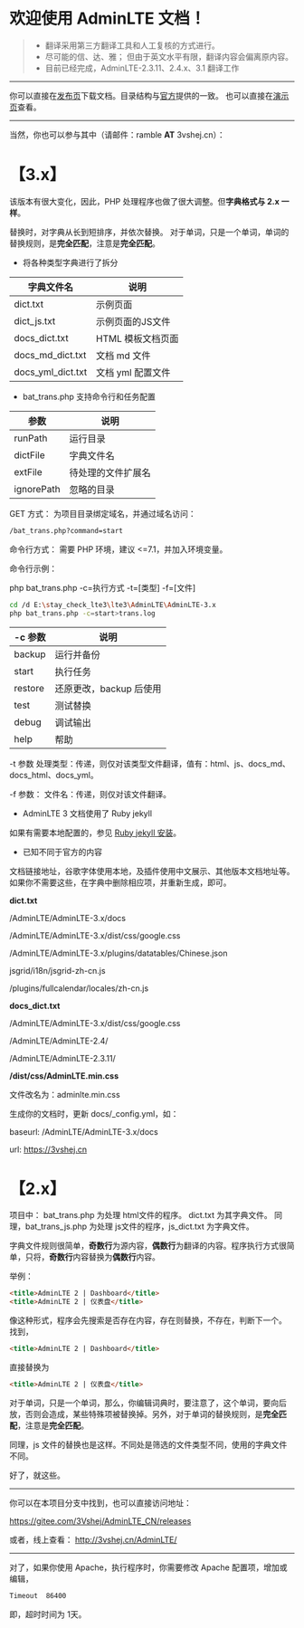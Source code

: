 # 欢迎使用 AdminLTE 文档！

> * 翻译采用第三方翻译工具和人工复核的方式进行。
> * 尽可能的信、达、雅； 但由于英文水平有限，翻译内容会偏离原内容。
> * 目前已经完成，AdminLTE-2.3.11、2.4.x、3.1 翻译工作

----------

你可以直接在[发布页][1]下载文档。目录结构与[官方][2]提供的一致。
也可以直接在[演示页][3]查看。

----------
当然，你也可以参与其中（请邮件：ramble **AT** 3vshej.cn）：

# 【3.x】
该版本有很大变化，因此，PHP 处理程序也做了很大调整。但**字典格式与 2.x 一样**。

替换时，对字典从长到短排序，并依次替换。
对于单词，只是一个单词，单词的替换规则，是**完全匹配**，注意是**完全匹配**。

- 将各种类型字典进行了拆分

| 字典文件名 | 说明 |
| ------ | ------ |
| dict.txt | 示例页面 |
| dict_js.txt | 示例页面的JS文件 |
| docs_dict.txt | HTML 模板文档页面 |
| docs_md_dict.txt | 文档 md 文件 |
| docs_yml_dict.txt | 文档 yml 配置文件 |


- bat_trans.php 支持命令行和任务配置

| 参数 | 说明 |
| ------ | ------ |
| runPath | 运行目录 |
| dictFile | 字典文件名 |
| extFile | 待处理的文件扩展名 |
| ignorePath | 忽略的目录 |

GET 方式：
为项目目录绑定域名，并通过域名访问：
```html
/bat_trans.php?command=start
```

命令行方式：
需要 PHP 环境，建议 <=7.1，并加入环境变量。

命令行示例：

php bat_trans.php -c=执行方式 -t=[类型] -f=[文件]

```bash
cd /d E:\stay_check_lte3\lte3\AdminLTE\AdminLTE-3.x
php bat_trans.php -c=start>trans.log
```

| -c 参数 | 说明 |
| ------ | ------ |
|backup | 运行并备份
|start |  执行任务
|restore| 还原更改，backup 后使用
|test |   测试替换
|debug |  调试输出
|help |   帮助

-t 参数
处理类型：传递，则仅对该类型文件翻译，值有：html、js、docs_md、docs_html、docs_yml。

-f 参数：
文件名：传递，则仅对该文件翻译。

- AdminLTE 3 文档使用了 Ruby jekyll

如果有需要本地配置的，参见 [Ruby jekyll 安装][4]。

- 已知不同于官方的内容

文档链接地址，谷歌字体使用本地，及插件使用中文展示、其他版本文档地址等。
如果你不需要这些，在字典中删除相应项，并重新生成，即可。

**dict.txt**

/AdminLTE/AdminLTE-3.x/docs

/AdminLTE/AdminLTE-3.x/dist/css/google.css

/AdminLTE/AdminLTE-3.x/plugins/datatables/Chinese.json

jsgrid/i18n/jsgrid-zh-cn.js

/plugins/fullcalendar/locales/zh-cn.js

**docs_dict.txt**

/AdminLTE/AdminLTE-3.x/dist/css/google.css

/AdminLTE/AdminLTE-2.4/

/AdminLTE/AdminLTE-2.3.11/

**/dist/css/AdminLTE.min.css**

文件改名为：adminlte.min.css


生成你的文档时，更新 docs/_config.yml，如：

baseurl: /AdminLTE/AdminLTE-3.x/docs

url: https://3vshej.cn


# 【2.x】
项目中：
bat_trans.php 为处理 html文件的程序。
dict.txt 为其字典文件。
同理，bat_trans_js.php 为处理 js文件的程序，js_dict.txt 为字典文件。

字典文件规则很简单，**奇数行**为源内容，**偶数行**为翻译的内容。程序执行方式很简单，只将，**奇数行**内容替换为**偶数行**内容。

举例：
```html
<title>AdminLTE 2 | Dashboard</title>
<title>AdminLTE 2 | 仪表盘</title>
```
像这种形式，程序会先搜索是否存在内容，存在则替换，不存在，判断下一个。
找到，
```html
<title>AdminLTE 2 | Dashboard</title>
```
直接替换为
```html
<title>AdminLTE 2 | 仪表盘</title>
```

对于单词，只是一个单词，那么，你编辑词典时，要注意了，这个单词，要向后放，否则会造成，某些特殊项被替换掉。另外，对于单词的替换规则，是**完全匹配**，注意是**完全匹配**。

同理，js 文件的替换也是这样。不同处是筛选的文件类型不同，使用的字典文件不同。



好了，就这些。

----------

你可以在本项目分支中找到，也可以直接访问地址：

https://gitee.com/3Vshej/AdminLTE_CN/releases

或者，线上查看：
http://3vshej.cn/AdminLTE/

----------

对了，如果你使用 Apache，执行程序时，你需要修改 Apache 配置项，增加或编辑，
```html
Timeout  86400
```

即，超时时间为 1天。


  [1]: https://github.com/wangyouworld/AdminLTE_CN/releases
  [2]: https://adminlte.io/
  [3]: https://3vshej.cn/AdminLTE/
  [4]: https://ramble.3vshej.cn/ruby-jekyll-install
